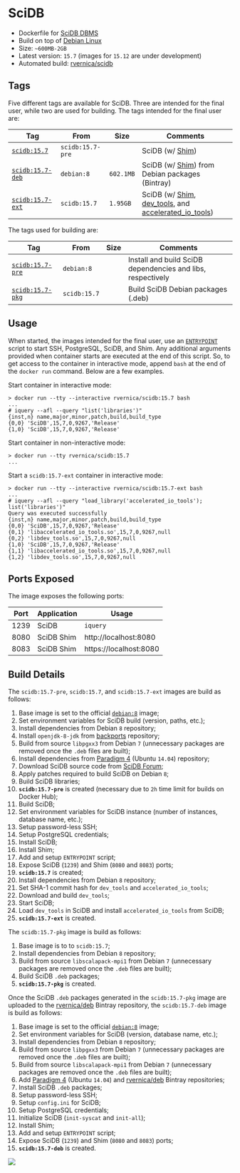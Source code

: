SciDB
======

   * Dockerfile for [SciDB DBMS](http://www.paradigm4.com/)
   * Build on top of [Debian Linux](https://www.debian.org/)
   * Size: `~600MB-2GB`
   * Latest version: `15.7` (images for `15.12` are under development)
   * Automated build: [rvernica/scidb](https://hub.docker.com/r/rvernica/scidb/)

Tags
----

Five different tags are available for SciDB. Three are intended for the final user, while two are used for building. The tags intended for the final user are:

| Tag | From | Size | Comments |
| --- | --- | --- | --- |
| [`scidb:15.7`](https://github.com/rvernica/docker-library/blob/master/scidb/15.7/Dockerfile)         | `scidb:15.7-pre` | | SciDB (w/ [Shim](https://github.com/Paradigm4/shim))
| [`scidb:15.7-deb`](https://github.com/rvernica/docker-library/blob/master/scidb/15.7/Dockerfile.deb) | `debian:8`       | `602.1MB` | SciDB (w/ [Shim](https://github.com/Paradigm4/shim)) from Debian packages (Bintray)
| [`scidb:15.7-ext`](https://github.com/rvernica/docker-library/blob/master/scidb/15.7/Dockerfile.ext) | `scidb:15.7`     | `1.95GB`  | SciDB (w/ [Shim](https://github.com/Paradigm4/shim), [dev_tools](https://github.com/Paradigm4/dev_tools), and [accelerated_io_tools](https://github.com/Paradigm4/accelerated_io_tools)) |

The tags used for building are:

| Tag | From | Size | Comments |
| --- | --- | --- | --- |
| [`scidb:15.7-pre`](https://github.com/rvernica/docker-library/blob/master/scidb/15.7/Dockerfile.pre) | `debian:8`       | | Install and build SciDB dependencies and libs, respectively
| [`scidb:15.7-pkg`](https://github.com/rvernica/docker-library/blob/master/scidb/15.7/Dockerfile.pkg) | `scidb:15.7`     | | Build SciDB Debian packages (.deb)

Usage
-----

When started, the images intended for the final user, use an [`ENTRYPOINT`](https://docs.docker.com/engine/reference/builder/#/entrypoint) script to start SSH, PostgreSQL, SciDB, and Shim. Any additional arguments provided when container starts are executed at the end of this script. So, to get access to the container in interactive mode, append `bash` at the end of the `docker run` command. Below are a few examples.

Start container in interactive mode:

    > docker run --tty --interactive rvernica/scidb:15.7 bash
    ...
    # iquery --afl --query "list('libraries')"
    {inst,n} name,major,minor,patch,build,build_type
    {0,0} 'SciDB',15,7,0,9267,'Release'
    {1,0} 'SciDB',15,7,0,9267,'Release'

Start container in non-interactive mode:

    > docker run --tty rvernica/scidb:15.7
    ...

Start a `scidb:15.7-ext` container in interactive mode:

    > docker run --tty --interactive rvernica/scidb:15.7-ext bash
    ...
    # iquery --afl --query "load_library('accelerated_io_tools'); list('libraries')"
    Query was executed successfully
    {inst,n} name,major,minor,patch,build,build_type
    {0,0} 'SciDB',15,7,0,9267,'Release'
    {0,1} 'libaccelerated_io_tools.so',15,7,0,9267,null
    {0,2} 'libdev_tools.so',15,7,0,9267,null
    {1,0} 'SciDB',15,7,0,9267,'Release'
    {1,1} 'libaccelerated_io_tools.so',15,7,0,9267,null
    {1,2} 'libdev_tools.so',15,7,0,9267,null


Ports Exposed
-------------

The image exposes the following ports:

| Port | Application | Usage                  |
| ---  | ---         | ---                    |
| 1239 | SciDB       | `iquery`               |
| 8080 | SciDB Shim  | http://localhost:8080  |
| 8083 | SciDB Shim  | https://localhost:8080 |

Build Details
-------------

The `scidb:15.7-pre`, `scidb:15.7`, and `scidb:15.7-ext` images are build as follows:

1. Base image is set to the official [`debian:8`](https://hub.docker.com/_/debian/) image;
1. Set environment variables for SciDB build (version, paths, etc.);
1. Install dependencies from Debian `8` repository;
1. Install `openjdk-8-jdk` from [backports](https://backports.debian.org) repository;
1. Build from source `libpgxx3` from Debian `7` (unnecessary packages are removed once the `.deb` files are built);
1. Install dependencies from [Paradigm 4](https://downloads.paradigm4.com/) (Ubuntu `14.04`) repository;
1. Download SciDB source code from [SciDB Forum](http://forum.paradigm4.com/t/scidb-release-15-7/843);
1. Apply patches required to build SciDB on Debian `8`;
1. Build SciDB libraries;
1. **`scidb:15.7-pre`** is created (necessary due to `2h` time limit for builds on Docker Hub);
1. Build SciDB;
1. Set environment variables for SciDB instance (number of instances, database name, etc.);
1. Setup password-less SSH;
1. Setup PostgreSQL credentials;
1. Install SciDB;
1. Install Shim;
1. Add and setup `ENTRYPOINT` script;
1. Expose SciDB (`1239`) and Shim (`8080` and `8083`) ports;
1. **`scidb:15.7`** is created;
1. Install dependencies from Debian `8` repository;
1. Set SHA-1 commit hash for `dev_tools` and `accelerated_io_tools`;
1. Download and build `dev_tools`;
1. Start SciDB;
1. Load `dev_tools` in SciDB and install `accelerated_io_tools` from SciDB;
1. **`scidb:15.7-ext`** is created.

The `scidb:15.7-pkg` image is build as follows:

1. Base image is to to `scidb:15.7`;
1. Install dependencies from Debian `8` repository;
1. Build from source `libscalapack-mpi1` from Debian `7` (unnecessary packages are removed once the `.deb` files are built);
1. Build SciDB `.deb` packages;
1. **`scidb:15.7-pkg`** is created.

Once the SciDB `.deb` packages generated in the `scidb:15.7-pkg` image are uploaded to the [rvernica/deb](https://bintray.com/rvernica/deb) Bintray repository, the `scidb:15.7-deb` image is build as follows:

1. Base image is set to the official [`debian:8`](https://hub.docker.com/_/debian/) image;
1. Set environment variables for SciDB (version, database name, etc.);
1. Install dependencies from Debian `8` repository;
1. Build from source `libpgxx3` from Debian `7` (unnecessary packages are removed once the `.deb` files are built);
1. Build from source `libscalapack-mpi1` from Debian `7` (unnecessary packages are removed once the `.deb` files are built);
1. Add [Paradigm 4](https://downloads.paradigm4.com/) (Ubuntu `14.04`) and [rvernica/deb](https://bintray.com/rvernica/deb) Bintray repositories;
1. Install SciDB `.deb` packages;
1. Setup password-less SSH;
1. Setup `config.ini` for SciDB;
1. Setup PostgreSQL credentials;
1. Initialize SciDB (`init-syscat` and `init-all`);
1. Install Shim;
1. Add and setup `ENTRYPOINT` script;
1. Expose SciDB (`1239`) and Shim (`8080` and `8083`) ports;
1. **`scidb:15.7-deb`** is created.

[![](https://badge.imagelayers.io/rvernica/scidb:latest.svg)](https://imagelayers.io/?images=rvernica/scidb:latest)
